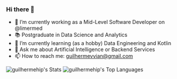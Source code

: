 ### Hi there 👋

<!--
**guilhermehip/guilhermehip** is a ✨ _special_ ✨ repository because its `README.md` (this file) appears on your GitHub profile.

Here are some ideas to get you started:
-->

- 🔭 I’m currently working as a Mid-Level Software Developer on @limermed
- 📚 Postgraduate in Data Science and Analytics
- 🌱 I’m currently learning (as a hobby) Data Engineering and Kotlin
- 💬 Ask me about Artificial Intelligence or Backend Services
- 📫 How to reach me: guilhermevvian@gmail.com

![guilhermehip's Stats](https://github-readme-stats.vercel.app/api?username=guilhermehip&theme=tokyonight&show_icons=true&hide_border=true&count_private=true)
![guilhermehip's Top Languages](https://github-readme-stats.vercel.app/api/top-langs/?username=guilhermehip&theme=tokyonight&show_icons=true&hide_border=true&layout=compact)
